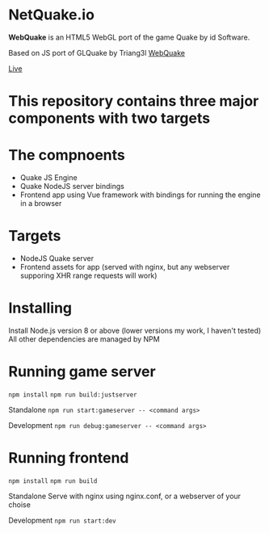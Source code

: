 # NetQuake.io

**WebQuake** is an HTML5 WebGL port of the game Quake by id Software.

Based on JS port of GLQuake by Triang3l
[WebQuake](https://github.com/Triang3l/WebQuake)

[Live](http://www.netquake.io)

# This repository contains three major components with two targets

# The compnoents 

- Quake JS Engine
- Quake NodeJS server bindings
- Frontend app using Vue framework with bindings for running the engine in a browser

# Targets

- NodeJS Quake server
- Frontend assets for app (served with nginx, but any webserver supporing XHR range requests will work)

# Installing

Install Node.js version 8 or above (lower versions my work, I haven't tested)
All other dependencies are managed by NPM

# Running game server

`npm install`
`npm run build:justserver`

Standalone
`npm run start:gameserver -- <command args>`

Development
`npm run debug:gameserver -- <command args>`

# Running frontend

`npm install`
`npm run build`

Standalone
Serve with nginx using nginx.conf, or a webserver of your choise

Development
`npm run start:dev`